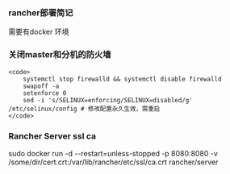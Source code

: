 ### rancher部署简记
需要有docker 环境

### 关闭master和分机的防火墙
    <code>
        systemctl stop firewalld && systemctl disable firewalld
        swapoff -a 
        setenforce 0
        sed -i 's/SELINUX=enforcing/SELINUX=disabled/g' /etc/selinux/config # 修改配置永久生效，需重启
    </code>
### Rancher Server ssl ca
sudo docker run -d --restart=unless-stopped -p 8080:8080 -v /some/dir/cert.crt:/var/lib/rancher/etc/ssl/ca.crt rancher/server